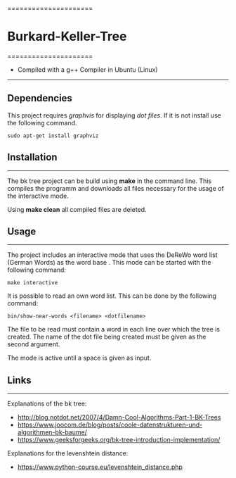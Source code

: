 =====================
# Burkard-Keller-Tree
=====================

* Compiled with a g++ Compiler in Ubuntu (Linux)

________________________

## Dependencies

This project requires _graphvis_ for displaying _dot files_. If it is not install use the following command.

```
sudo apt-get install graphviz
```

## Installation
------------

The bk tree project can be build using **make** in the command line. This compiles the programm and downloads all files necessary for the usage of the interactive mode.

Using **make clean** all compiled files are deleted.

## Usage
------------------

The project includes an interactive mode that uses the DeReWo word list (German Words) as the word base . This mode can be started with the following command:

```
make interactive
```

It is possible to read an own word list. This can be done by the following command:

```
bin/show-near-words <filename> <dotfilename>
```
The file to be read must contain a word in each line over which the tree is created.
The name of the dot file being created must be given as the second argument.

The mode is active until a space is given as input.


## Links
--------

Explanations of the bk tree:

* http://blog.notdot.net/2007/4/Damn-Cool-Algorithms-Part-1-BK-Trees
* https://www.joocom.de/blog/posts/coole-datenstrukturen-und-algorithmen-bk-baume/
* https://www.geeksforgeeks.org/bk-tree-introduction-implementation/

Explanations for the levenshtein distance:

* https://www.python-course.eu/levenshtein_distance.php
